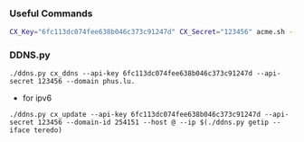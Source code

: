 ### Useful Commands

```bash
CX_Key="6fc113dc074fee638b046c373c91247d" CX_Secret="123456" acme.sh --issue -d phus.lu -d www.phus.lu -d ipv6.phus.lu --dns dns_cx --force --log
```


### DDNS.py

```
./ddns.py cx_ddns --api-key 6fc113dc074fee638b046c373c91247d --api-secret 123456 --domain phus.lu.
```

- for ipv6

```
./ddns.py cx_update --api-key 6fc113dc074fee638b046c373c91247d --api-secret 123456 --domain-id 254151 --host @ --ip $(./ddns.py getip --iface teredo)
```
